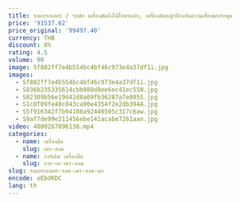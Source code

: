 ```yaml
---
title: รถแทรกเตอร์ / รถตัก เครื่องตัดกิ่งไม้ไฮดรอลิก, เครื่องตัดหญ้าป้องกันความเสี่ยงของรถขุด
price: '91537.62'
price_original: '99497.40'
currency: THB
discount: 8%
rating: 4.5
volume: 90
image: Sf882ff7e4b554bc4bf46c973e4a37df1i.jpg
images:
  - Sf882ff7e4b554bc4bf46c973e4a37df1i.jpg
  - S836b235335614cbb988d8ee6ec41ec55N.jpg
  - S02309b56e19d42d8a09fb36287a7e005S.jpg
  - S1c8f09fe48c843ca90e4354f2e2db394A.jpg
  - S5f916342f7b94108a92440505c317c6aw.jpg
  - S9af7de99e211456ebe141acabe7261aan.jpg
video: 4000267896138.mp4
categories:
  - name: เครื่องมือ
    slug: เคร-องม
  - name: การ์เด้น เครื่องมือ
    slug: การ-เด-เคร-องม
slug: รถแทรกเตอร-รถต-เคร-องต-ดก
encode: oEbdKDC
lang: th
---
```

  